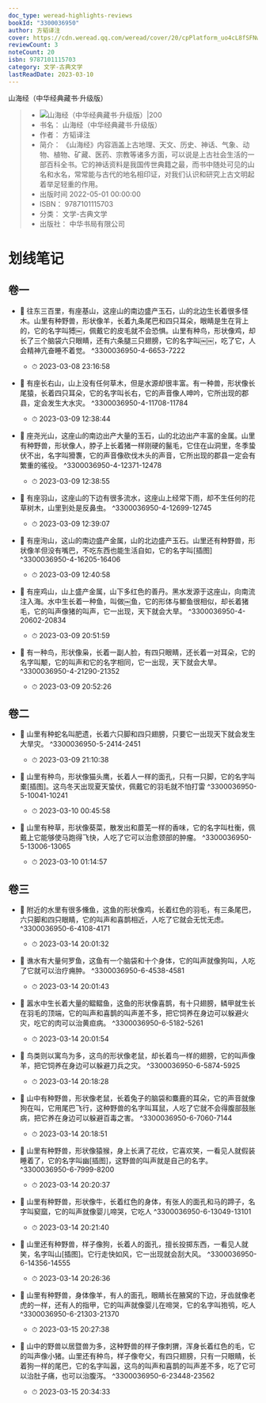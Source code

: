 ```yaml
---
doc_type: weread-highlights-reviews
bookId: "3300036950"
author: 方韬译注
cover: https://cdn.weread.qq.com/weread/cover/20/cpPlatform_uo4cL8fSFNwXAuPs4ASFad/t7_cpPlatform_uo4cL8fSFNwXAuPs4ASFad.jpg
reviewCount: 3
noteCount: 20
isbn: 9787101115703
category: 文学-古典文学
lastReadDate: 2023-03-10
---
```

 山海经（中华经典藏书·升级版）
> - ![ 山海经（中华经典藏书·升级版）|200](https://cdn.weread.qq.com/weread/cover/20/cpPlatform_uo4cL8fSFNwXAuPs4ASFad/t7_cpPlatform_uo4cL8fSFNwXAuPs4ASFad.jpg)
> - 书名： 山海经（中华经典藏书·升级版）
> - 作者： 方韬译注
> - 简介： 《山海经》内容涵盖上古地理、天文、历史、神话、气象、动物、植物、矿藏、医药、宗教等诸多方面，可以说是上古社会生活的一部百科全书。它的神话资料是我国传世典籍之最，而书中随处可见的山名和水名，常常能与古代的地名相印证，对我们认识和研究上古文明起着举足轻重的作用。
> - 出版时间 2022-05-01 00:00:00
> - ISBN： 9787101115703
> - 分类： 文学-古典文学
> - 出版社： 中华书局有限公司

# 划线笔记

## 卷一


- 📌 往东三百里，有座基山，这座山的南边盛产玉石，山的北边生长着很多怪木。山里有种野兽，形状像羊，长着九条尾巴和四只耳朵，眼睛是生在背上的，它的名字叫猼￼，佩戴它的皮毛就不会恐惧。山里有种鸟，形状像鸡，却长了三个脑袋六只眼睛，还有六条腿三只翅膀，它的名字叫￼￼，吃了它，人会精神亢奋睡不着觉。 ^3300036950-4-6653-7222
    - ⏱ 2023-03-08 23:16:58 

- 📌 有座长右山，山上没有任何草木，但是水源却很丰富。有一种兽，形状像长尾猿，长着四只耳朵，它的名字叫长右，它的声音像人呻吟，它所出现的郡县，定会发生大水灾。 ^3300036950-4-11708-11784
    - ⏱ 2023-03-09 12:38:44 

- 📌 座尧光山，这座山的南边出产大量的玉石，山的北边出产丰富的金属。山里有种野兽，形状像人，脖子上长着猪一样刚硬的鬣毛，它住在山洞里，冬季蛰伏不出，名字叫猾褢，它的声音像砍伐木头的声音，它所出现的郡县一定会有繁重的徭役。 ^3300036950-4-12371-12478
    - ⏱ 2023-03-09 12:38:55 

- 📌 有座羽山，这座山的下边有很多流水，这座山上经常下雨，却不生任何的花草树木，山里到处是反鼻虫。 ^3300036950-4-12699-12745
    - ⏱ 2023-03-09 12:39:07 

- 📌 有座洵山，这山的南边盛产金属，山的北边盛产玉石。山里还有种野兽，形状像羊但没有嘴巴，不吃东西也能生活自如，它的名字叫[插图] ^3300036950-4-16205-16406
    - ⏱ 2023-03-09 12:40:58 

- 📌 有座鸡山，山上盛产金属，山下多红色的善丹。黑水发源于这座山，向南流注入海。水中生长着一种鱼，叫做￼鱼，它的形体与鲫鱼很相似，却长着猪毛，它的叫声像猪的叫声，它一出现，天下就会大旱。 ^3300036950-4-20602-20834
    - ⏱ 2023-03-09 20:51:59 

- 📌 有一种鸟，形状像枭，长着一副人脸，有四只眼睛，还长着一对耳朵，它的名字叫颙，它的叫声和它的名字相同，它一出现，天下就会大旱。 ^3300036950-4-21290-21352
    - ⏱ 2023-03-09 20:52:26 
## 卷二


- 📌 山里有种蛇名叫肥遗，长着六只脚和四只翅膀，只要它一出现天下就会发生大旱灾。 ^3300036950-5-2414-2451
    - ⏱ 2023-03-09 21:10:38 

- 📌 山里有种鸟，形状像猫头鹰，长着人一样的面孔，只有一只脚，它的名字叫橐[插图]。这鸟冬天出现夏天蛰伏，佩戴它的羽毛就不怕打雷 ^3300036950-5-10041-10241
    - ⏱ 2023-03-10 00:45:58 

- 📌 山里有种草，形状像葵菜，散发出和蘼芜一样的香味，它的名字叫杜衡，佩戴上它能够使马跑得飞快，人吃了它可以治愈颈部的肿瘤。 ^3300036950-5-13006-13065
    - ⏱ 2023-03-10 01:14:57 
## 卷三


- 📌 附近的水里有很多儵鱼，这鱼的形状像鸡，长着红色的羽毛，有三条尾巴，六只脚和四只眼睛，它的叫声和喜鹊相近，人吃了它就会无忧无虑。 ^3300036950-6-4108-4171
    - ⏱ 2023-03-14 20:01:32 

- 📌 谯水有大量何罗鱼，这鱼有一个脑袋和十个身体，它的叫声就像狗叫，人吃了它就可以治疗痈肿。 ^3300036950-6-4538-4581
    - ⏱ 2023-03-14 20:01:43 

- 📌 嚣水中生长着大量的鳛鳛鱼，这鱼的形状像喜鹊，有十只翅膀，鳞甲就生长在羽毛的顶端，它的叫声和喜鹊的叫声差不多，把它饲养在身边可以躲避火灾，吃它的肉可以治黄疸病。 ^3300036950-6-5182-5261
    - ⏱ 2023-03-14 20:01:54 

- 📌 鸟类则以寓鸟为多，这鸟的形状像老鼠，却长着鸟一样的翅膀，它的叫声像羊，把它饲养在身边可以躲避刀兵之灾。 ^3300036950-6-5874-5925
    - ⏱ 2023-03-14 20:18:28 

- 📌 山中有种野兽，形状像老鼠，长着兔子的脑袋和麋鹿的耳朵，它的声音就像狗在叫，它用尾巴飞行，这种野兽的名字叫耳鼠，人吃了它就不会得腹部鼓胀病，把它养在身边可以躲避百毒之害。 ^3300036950-6-7060-7144
    - ⏱ 2023-03-14 20:18:51 

- 📌 山里有种野兽，形状像猿猴，身上长满了花纹，它喜欢笑，一看见人就假装睡着了，它的名字叫幽[插图]，这野兽的叫声就是自己的名字。 ^3300036950-6-7999-8200
    - ⏱ 2023-03-14 20:20:37 

- 📌 山里有种野兽，形状像牛，长着红色的身体，有张人的面孔和马的蹄子，名字叫窫窳，它的叫声就像婴儿啼哭，它吃人 ^3300036950-6-13049-13101
    - ⏱ 2023-03-14 20:21:40 

- 📌 山里还有种野兽，样子像狗，长着人的面孔，擅长投掷东西，一看见人就笑，名字叫山[插图]。它行走快如风，它一出现就会刮大风。 ^3300036950-6-14356-14555
    - ⏱ 2023-03-14 20:26:36 

- 📌 山里有种野兽，身体像羊，有人的面孔，眼睛长在腋窝的下边，牙齿就像老虎的一样，还有人的指甲，它的叫声就像婴儿在啼哭，它的名字叫狍鸮，吃人 ^3300036950-6-21303-21370
    - ⏱ 2023-03-15 20:27:38 

- 📌 山中的野兽以居暨兽为多，这种野兽的样子像刺猬，浑身长着红色的毛，它的叫声像小猪。山里还有种鸟，样子像夸父，有四只翅膀，只有一只眼睛，长着狗一样的尾巴，它的名字叫嚣，这鸟的叫声和喜鹊的叫声差不多，吃了它可以治肚子痛，也可以治腹泻。 ^3300036950-6-23448-23562
    - ⏱ 2023-03-15 20:34:33 